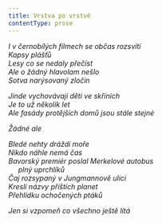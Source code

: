 ```yaml
---
title: Vrstva po vrstvě
contentType: prose
---
```


_I v černobílých filmech se občas rozsvítí  
Kapsy plášťů  
Lesy co se nedaly přečíst  
Ale o žádný hlavolam nešlo  
Sotva narýsovaný zločin_

_Jinde vychovávají děti ve skříních  
Je to už několik let  
Ale fasády protějších domů jsou stále stejné_

_Žádné ale_

_Bledé nehty dráždí moře  
Nikdo náhle nemá čas  
Bavorský premiér poslal Merkelové autobus  
     plný uprchlíků  
Čaj rozsypaný v Jungmannově ulici  
Kreslí názvy příštích planet  
Přehlídku ochočených ptáků_

_Jen si vzpomeň co všechno ještě lítá_
